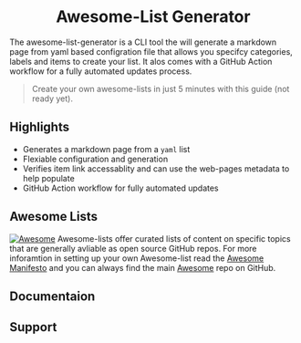 <h1 align="center">
    Awesome-List Generator
</h1>

The awesome-list-generator is a CLI tool the will generate a markdown page from yaml based configration file that allows you specifcy categories, labels and items to create your list. It alos comes with a GitHub Action workflow for a fully automated updates process. 

> Create your own awesome-lists in just 5 minutes with this guide (not ready yet).

## Highlights
- Generates a markdown page from a `yaml`  list 
- Flexiable configuration and generation 
- Verifies item link accessablity and can use the web-pages metadata to help populate 
- GitHub Action workflow for fully automated updates 

## Awesome Lists 
[![Awesome](https://awesome.re/badge.svg)](https://awesome.re)
Awesome-lists offer curated lists of content on specific topics that are generally avliable as open source GitHub repos.  For more inforamtion in setting up your own Awesome-list read the [Awesome Manifesto](https://github.com/sindresorhus/awesome/blob/main/awesome.md) and you can always find the main [Awesome](https://awesome.re) repo on GitHub. 

## Documentaion 

## Support 
